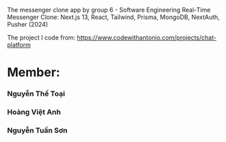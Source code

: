 The messenger clone app by group 6 - Software Engineering
Real-Time Messenger Clone: Next.js 13, React, Tailwind, Prisma, MongoDB, NextAuth, Pusher (2024)


The project I code from: https://www.codewithantonio.com/projects/chat-platform
# Member:
### Nguyễn Thế Toại
### Hoàng Việt Anh
### Nguyễn Tuấn Sơn
